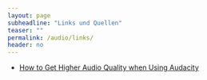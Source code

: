```yaml
---
layout: page
subheadline: "Links und Quellen"
teaser: ""
permalink: /audio/links/
header: no
---
```


* [How to Get Higher Audio Quality when Using Audacity](http://m.wikihow.com/Get-Higher-Audio-Quality-when-Using-Audacity)

